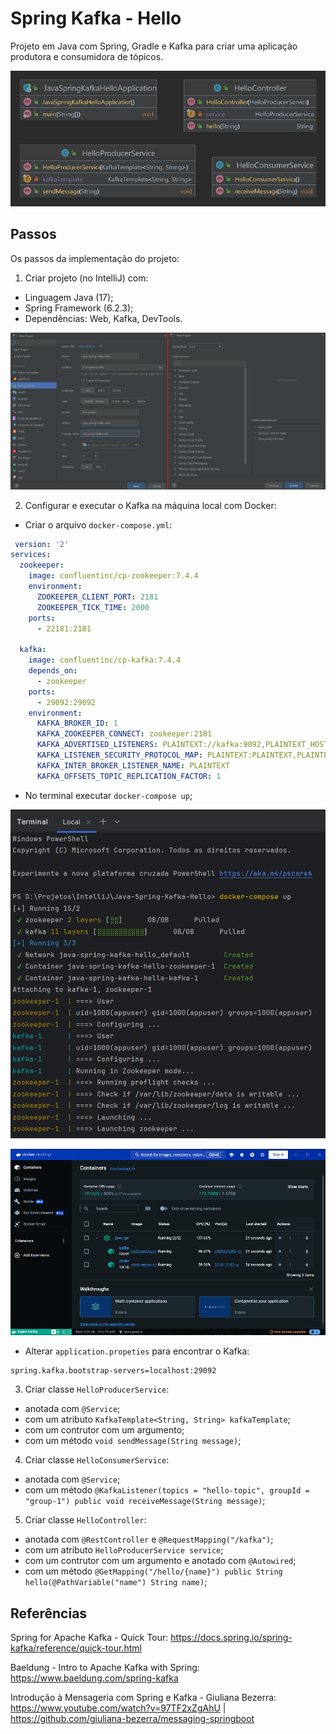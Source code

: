 # Spring Kafka - Hello
Projeto em Java com Spring, Gradle e Kafka para criar uma aplicação produtora e consumidora de tópicos.

![Img-04-UML-Classes](images/Img-04-UML-Classes.png)


## Passos
Os passos da implementação do projeto:

1. Criar projeto (no IntelliJ) com:
- Linguagem Java (17);
- Spring Framework (6.2.3);
- Dependências: Web, Kafka, DevTools.

![Img-01-IntelliJ](images/Img-01-IntelliJ.png)

2. Configurar e executar o Kafka na máquina local com Docker:
- Criar o arquivo `docker-compose.yml`:

```yml
 version: '2'
services:
  zookeeper:
    image: confluentinc/cp-zookeeper:7.4.4
    environment:
      ZOOKEEPER_CLIENT_PORT: 2181
      ZOOKEEPER_TICK_TIME: 2000
    ports:
      - 22181:2181
  
  kafka:
    image: confluentinc/cp-kafka:7.4.4
    depends_on:
      - zookeeper
    ports:
      - 29092:29092
    environment:
      KAFKA_BROKER_ID: 1
      KAFKA_ZOOKEEPER_CONNECT: zookeeper:2181
      KAFKA_ADVERTISED_LISTENERS: PLAINTEXT://kafka:9092,PLAINTEXT_HOST://localhost:29092
      KAFKA_LISTENER_SECURITY_PROTOCOL_MAP: PLAINTEXT:PLAINTEXT,PLAINTEXT_HOST:PLAINTEXT
      KAFKA_INTER_BROKER_LISTENER_NAME: PLAINTEXT
      KAFKA_OFFSETS_TOPIC_REPLICATION_FACTOR: 1
```

- No terminal executar `docker-compose up`;

![Img-02-Terminal-dockerup](images/Img-02-Terminal-dockerup.png)

![Img-03-DockerDesktop](images/Img-03-DockerDesktop.png)

- Alterar `application.propeties` para encontrar o Kafka:

```properties
spring.kafka.bootstrap-servers=localhost:29092
```

3. Criar classe `HelloProducerService`: 
- anotada com `@Service`;
- com um atributo `KafkaTemplate<String, String> kafkaTemplate`;
- com um contrutor com um argumento;
- com um método `void sendMessage(String message)`;

4. Criar classe `HelloConsumerService`:
- anotada com `@Service`;
- com um método `@KafkaListener(topics = "hello-topic", groupId = "group-1") public void receiveMessage(String message)`;

5. Criar classe `HelloController`:
- anotada com `@RestController` e `@RequestMapping("/kafka")`;
- com um atributo `HelloProducerService service`;
- com um contrutor com um argumento e anotado com `@Autowired`;
- com um método `@GetMapping("/hello/{name}") public String hello(@PathVariable("name") String name)`;


## Referências
Spring for Apache Kafka - Quick Tour:
https://docs.spring.io/spring-kafka/reference/quick-tour.html

Baeldung - Intro to Apache Kafka with Spring:
https://www.baeldung.com/spring-kafka

Introdução à Mensageria com Spring e Kafka - Giuliana Bezerra: 
https://www.youtube.com/watch?v=97TF2xZgAhU | https://github.com/giuliana-bezerra/messaging-springboot